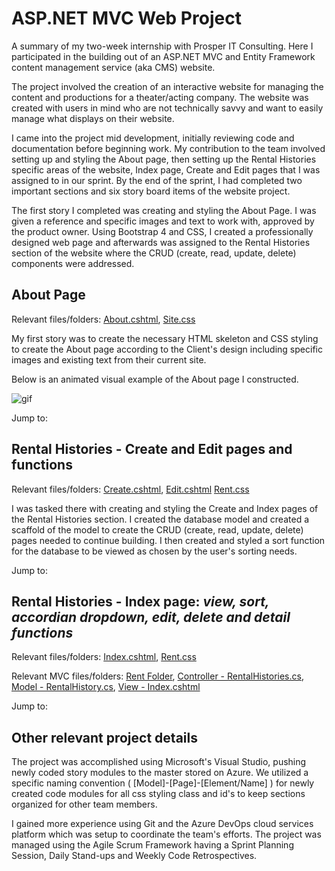 # ASP.NET MVC Web Project
 
A summary of my two-week internship with Prosper IT Consulting.
Here I participated in the building out of an ASP.NET MVC and Entity Framework content management service (aka CMS) website. 

The project involved the creation of an interactive website for managing the content and productions for a theater/acting company. 
The website was created with users in mind who are not technically savvy and want to easily manage what displays on their website.

I came into the project mid development, initially reviewing code and documentation before beginning work. My contribution to the team involved setting up and styling the About page, then setting up the Rental Histories specific areas of the website, Index page, Create and Edit pages that I was assigned to in our sprint. By the end of the sprint, I had completed two important sections and six story board items of the website project.

The first story I completed was creating and styling the About Page. I was given a reference and specific images and text to work with, approved by the product owner. Using Bootstrap 4 and CSS, I created a professionally designed web page and afterwards was assigned to the Rental Histories section of the website where the CRUD (create, read, update, delete) components were addressed.


## About Page

Relevant files/folders: [About.cshtml](https://github.com/Michael1388/ASP.NET-CMS-Web-Project/blob/main/Home/About.cshtml), [Site.css](https://github.com/Michael1388/ASP.NET-CMS-Web-Project/blob/main/Areas/Site.css)

My first story was to create the necessary HTML skeleton and CSS styling to create the About page according to the Client's design including specific images and existing text from their current site.

Below is an animated visual example of the About page I constructed.

![gif](https://github.com/Michael1388/ASP.NET-CMS-Web-Project/blob/main/Summary%20Gif%20FIles/About.cshtml.gif)


Jump to:

## Rental Histories - Create and Edit pages and functions
Relevant files/folders: [Create.cshtml](https://github.com/Michael1388/ASP.NET-CMS-Web-Project/blob/main/Rent/Views/RentalHistories/Create.cshtml), [Edit.cshtml](https://github.com/Michael1388/ASP.NET-CMS-Web-Project/blob/main/Rent/Views/RentalHistories/Edit.cshtml) [Rent.css](https://github.com/Michael1388/ASP.NET-CMS-Web-Project/blob/main/Areas/Rent.css)

I was tasked there with creating and styling the Create and Index pages of the Rental Histories section. I created the database model and created a scaffold of the model to create the CRUD (create, read, update, delete) pages needed to continue building. 
I then created and styled a sort function for the database to be viewed as chosen by the user's sorting needs.



Jump to:

## Rental Histories -  Index page: *view, sort, accordian dropdown, edit, delete and detail functions*
Relevant files/folders: [Index.cshtml](https://github.com/Michael1388/ASP.NET-CMS-Web-Project/blob/main/Rent/Views/RentalHistories/Index.cshtml), [Rent.css](https://github.com/Michael1388/ASP.NET-CMS-Web-Project/blob/main/Areas/Rent.css)

Relevant MVC files/folders: [Rent Folder](https://github.com/Michael1388/ASP.NET-CMS-Web-Project/tree/main/Rent), [Controller - RentalHistories.cs](https://github.com/Michael1388/ASP.NET-CMS-Web-Project/blob/main/Rent/Controllers/RentalHistoriesController.cs), [Model - RentalHistory.cs](https://github.com/Michael1388/ASP.NET-CMS-Web-Project/blob/main/Rent/Models/RentalHistory.cs), [View - Index.cshtml](https://github.com/Michael1388/ASP.NET-CMS-Web-Project/blob/main/Rent/Views/RentalHistories/Index.cshtml)


Jump to:

## Other relevant project details

The project was accomplished using Microsoft's Visual Studio, pushing newly coded story modules to the master stored on Azure.
We utilized a specific naming convention ( [Model]-[Page]-[Element/Name] ) for newly created code modules for all css styling class and id's to keep sections organized for other team members. 

I gained more experience using Git and the Azure DevOps cloud services platform which was setup to coordinate the team's efforts. The project was managed using the Agile Scrum Framework having a Sprint Planning Session, Daily Stand-ups and Weekly Code Retrospectives. 

